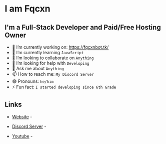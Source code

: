 # I am Fqcxn

## I'm a Full-Stack Developer and Paid/Free Hosting Owner

- 🔭 I’m currently working on: https://fqcxnbot.tk/
- 🌱 I’m currently learning `JavaScript`
- 👯 I’m looking to collaborate on `Anything`
- 🤔 I’m looking for help with `Developing`
- 💬 Ask me about `Anything`
- 📫 How to reach me: `My Discord Server`
- 😄 Pronouns: `he/him`
- ⚡ Fun fact: `I started developing since 6th Grade`

## Links

- [Website](https://fqcxn.tk/) -

- [Discord Server](https://discord.gg/3Awjwwe59v) -

- [Youtube](https://youtube.com/@Fqcxn/) -

</details>
